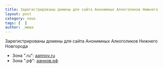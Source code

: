 ```yaml
---
title: Зарегистрированы домены для сайта Анонимных Алкоголиков Нижнего Новгорода
layout: post
category: news
tags: [  ]
author: _миша
---
```


Зарегистрированы домены для сайта Анонимных Алкоголиков Нижнего Новгорода

  - Зона ".ru": [aannov.ru][1]
  - Зона ".рф": [ааннов.рф][1]

[1]: http://aannov.ru#

